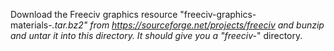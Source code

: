Download the Freeciv graphics resource "freeciv-graphics-materials-*.tar.bz2" from https://sourceforge.net/projects/freeciv and bunzip and untar it into this directory. It should give you a "freeciv-*" directory.
